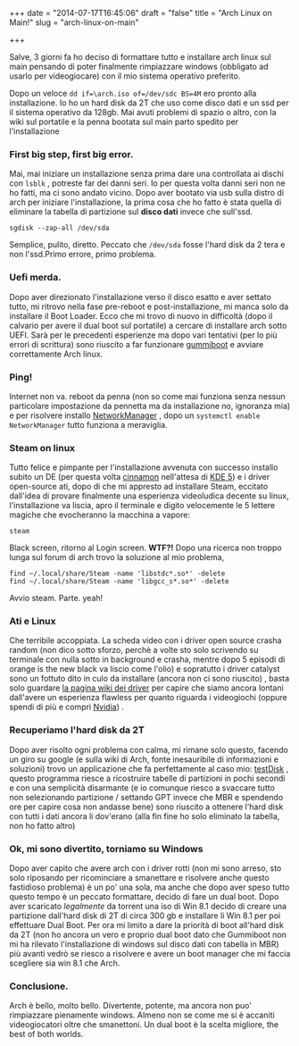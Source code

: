 +++
date = "2014-07-17T16:45:06"
draft = "false"
title = "Arch Linux on Main!"
slug = "arch-linux-on-main"

+++

Salve, 3 giorni fa ho deciso di formattare tutto e installare arch linux sul main pensando di poter finalmente rimpiazzare windows (obbligato ad usarlo per videogiocare) con il mio sistema operativo preferito.

Dopo un veloce `dd if=\arch.iso of=/dev/sdc BS=4M` ero pronto alla installazione. 
Io ho un hard disk da 2T che uso come disco dati e un ssd per il sistema operativo da 128gb. Mai avuti problemi di spazio o altro, con la wiki sul portatile e la penna bootata sul main parto spedito per l'installazione 


### First big step, first big error. 

Mai, mai iniziare un installazione senza prima dare una controllata ai dischi con `lsblk` , potreste far dei danni seri. 
Io per questa volta danni seri non ne ho fatti, ma ci sono andato vicino.
Dopo aver bootato via usb sulla distro di arch per iniziare l'installazione, la prima cosa che ho fatto è stata quella di eliminare la tabella di partizione sul **disco dati** invece che sull'ssd.

`sgdisk --zap-all /dev/sda`

Semplice, pulito, diretto. Peccato che `/dev/sda` fosse l'hard disk da 2 tera e non l'ssd.Primo errore, primo problema.

### Uefi merda.

Dopo aver direzionato l'installazione verso il disco esatto e aver settato tutto, mi ritrovo nella fase pre-reboot e post-installazione, mi manca solo da installare il Boot Loader. Ecco che mi trovo di nuovo in difficoltà (dopo il calvario per avere il dual boot sul portatile) a cercare di installare arch sotto UEFI. Sarà per le precedenti esperienze ma dopo vari tentativi (per lo più errori di scrittura) sono riuscito a far funzionare [gummiboot](http://freedesktop.org/wiki/Software/gummiboot/) e avviare correttamente Arch linux. 

### Ping! 

Internet non va. reboot da penna (non so come mai funziona senza nessun particolare impostazione da pennetta ma da installazione no, ignoranza mia) e per risolvere installo [NetworkManager](https://wiki.archlinux.org/index.php/NetworkManager) , dopo un `systemctl enable NetworkManager` tutto funziona a meraviglia.

### Steam on linux

Tutto felice e pimpante per l'installazione avvenuta con successo installo subito un DE (per questa volta [cinnamon](http://cinnamon.linuxmint.com/) nell'attesa di [KDE 5](http://www.kde.org/announcements/plasma5.0/))
e i driver open-source ati, dopo di che mi appresto ad installare Steam, eccitato dall'idea di provare finalmente una esperienza videoludica decente su linux, l'installazione va liscia, apro il terminale e digito velocemente le 5 lettere magiche che evocheranno la macchina a vapore:

`steam`

Black screen, ritorno al Login screen. **WTF?!**
Dopo una ricerca non troppo lunga sul forum di arch trovo la soluzione al mio problema, 

`find ~/.local/share/Steam -name 'libstdc*.so*' -delete`  
`find ~/.local/share/Steam -name 'libgcc_s*.so*' -delete`

Avvio steam. Parte. yeah! 


### Ati e Linux

Che terribile accoppiata. La scheda video con i driver open source crasha random (non dico sotto sforzo, perchè a volte sto solo scrivendo su terminale con nulla sotto in background e crasha, mentre dopo 5 episodi di orange is the new black va liscio come l'olio) e sopratutto i driver catalyst sono un fottuto dito in culo da installare (ancora non ci sono riuscito)  , basta solo guardare [la pagina wiki dei driver](https://wiki.archlinux.org/index.php/Amd_catalyst) per capire che siamo ancora lontani dall'avere un esperienza flawless per quanto riguarda i videogiochi (oppure spendi di più e compri [Nvidia](http://youtu.be/iYWzMvlj2RQ)) .

### Recuperiamo l'hard disk da 2T
Dopo aver risolto ogni problema con calma, mi rimane solo questo, facendo un giro su google (e sulla wiki di Arch, fonte inesauribile di informazioni e soluzioni) trovo un applicazione che fa perfettamente al caso mio: [testDisk](http://www.cgsecurity.org/wiki/TestDisk) , questo programma riesce a ricostruire tabelle di partizioni in pochi secondi e con una semplicità disarmante (e io comunque riesco a svaccare tutto non selezionando partizione / settando GPT invece che MBR e spendendo ore per capire cosa non andasse bene) sono riuscito a ottenere l'hard disk con tutti i dati ancora li dov'erano (alla fin fine ho solo eliminato la tabella, non ho fatto altro) 

### Ok, mi sono divertito, torniamo su Windows 

Dopo aver capito che avere arch con i driver rotti (non mi sono arreso, sto solo riposando per ricominciare a smanettare e risolvere anche questo fastidioso problema) è un po' una sola, ma anche che dopo aver speso tutto questo tempo è un peccato formattare, decido di fare un dual boot. Dopo aver scaricato *legalmente* da torrent una iso di Win 8.1 decido di creare una partizione dall'hard disk di 2T di circa 300 gb e installare li Win 8.1 per poi effettuare Dual Boot. Per ora mi limito a dare la priorità di boot all'hard disk da 2T (non ho ancora un vero e proprio dual boot dato che Gummiboot non mi ha rilevato l'installazione di windows sul disco dati con tabella in MBR) più avanti vedrò se riesco a risolvere e avere un boot manager che mi faccia scegliere sia win 8.1 che Arch.

### Conclusione.

Arch è bello, molto bello. Divertente, potente, ma ancora non puo' rimpiazzare pienamente windows. Almeno non se come me si è accaniti videogiocatori oltre che smanettoni. Un dual boot è la scelta migliore, the best of both worlds. 